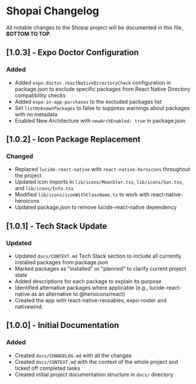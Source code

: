 # Shopai Changelog

All notable changes to the Shopai project will be documented in this file, **BOTTOM TO TOP**.

## [1.0.3] - Expo Doctor Configuration

### Added
- Added `expo.doctor.reactNativeDirectoryCheck` configuration in package.json to exclude specific packages from React Native Directory compatibility checks
- Added `expo-in-app-purchases` to the excluded packages list
- Set `listUnknownPackages` to false to suppress warnings about packages with no metadata
- Enabled New Architecture with `newArchEnabled: true` in package.json

## [1.0.2] - Icon Package Replacement

### Changed
- Replaced `lucide-react-native` with `react-native-heroicons` throughout the project
- Updated icon imports in `lib/icons/MoonStar.tsx`, `lib/icons/Sun.tsx`, and `lib/icons/Info.tsx`
- Modified `lib/icons/iconWithClassName.ts` to work with react-native-heroicons
- Updated package.json to remove lucide-react-native dependency

## [1.0.1] - Tech Stack Update

### Updated
- Updated `docs/CONTEXT.md` Tech Stack section to include all currently installed packages from package.json
- Marked packages as "installed" or "planned" to clarify current project state
- Added descriptions for each package to explain its purpose
- Identified alternative packages where applicable (e.g., lucide-react-native as an alternative to @heroicons/react)
- Created the app with react-native-reusables, expo-router and nativewind.

## [1.0.0] - Initial Documentation

### Added
- Created `docs/CHANGELOG.md` with all the changes
- Created `docs/CONTEXT.md` with the context of the whole project and ticked off completed tasks
- Created initial project documentation structure in `docs/` directory
